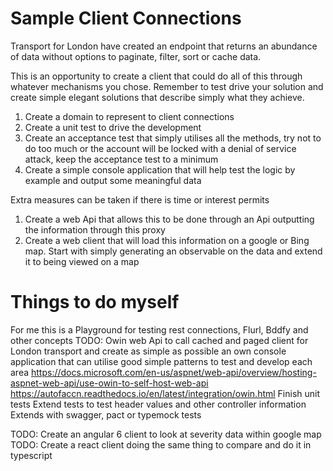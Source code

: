 # Sample Client Connections

Transport for London have created an endpoint that returns an abundance of data without options to paginate, filter, sort or cache data. 

This is an opportunity to create a client that could do all of this through whatever mechanisms you chose. Remember to test 
drive your solution and create simple elegant solutions that describe simply what they achieve.

1. Create a domain to represent to client connections
2. Create a unit test to drive the development
3. Create an acceptance test that simply utilises all the methods, try not to do too much or the account will be locked with a denial of service attack, keep the acceptance test to a minimum
4. Create a simple console application that will help test the logic by example and output some meaningful data

Extra measures can be taken if there is time or interest permits
1. Create a web Api that allows this to be done through an Api outputting the information through this proxy
2. Create a web client that will load this information on a google or Bing map. Start with simply generating an observable on the data and extend it to being viewed on a map

# Things to do myself
For me this is a Playground for testing rest connections, Flurl, Bddfy and other concepts
TODO: Owin web Api to call cached and paged client for London transport and create as simple as possible an own console application that can utilise good simple patterns to test and develop each area
https://docs.microsoft.com/en-us/aspnet/web-api/overview/hosting-aspnet-web-api/use-owin-to-self-host-web-api
https://autofaccn.readthedocs.io/en/latest/integration/owin.html
	Finish unit tests
	Extend tests to test header values and other controller information
	Extends with swagger, pact or typemock tests

TODO: Create an angular 6 client to look at severity data within google map 
TODO: Create a react client doing the same thing to compare and do it in typescript
